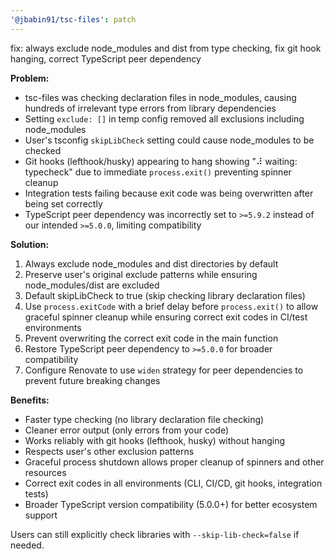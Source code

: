 ```yaml
---
'@jbabin91/tsc-files': patch
---
```


fix: always exclude node_modules and dist from type checking, fix git hook hanging, correct TypeScript peer dependency

**Problem:**

- tsc-files was checking declaration files in node_modules, causing hundreds of irrelevant type errors from library dependencies
- Setting `exclude: []` in temp config removed all exclusions including node_modules
- User's tsconfig `skipLibCheck` setting could cause node_modules to be checked
- Git hooks (lefthook/husky) appearing to hang showing "⠼ waiting: typecheck" due to immediate `process.exit()` preventing spinner cleanup
- Integration tests failing because exit code was being overwritten after being set correctly
- TypeScript peer dependency was incorrectly set to `>=5.9.2` instead of our intended `>=5.0.0`, limiting compatibility

**Solution:**

1. Always exclude node_modules and dist directories by default
2. Preserve user's original exclude patterns while ensuring node_modules/dist are excluded
3. Default skipLibCheck to true (skip checking library declaration files)
4. Use `process.exitCode` with a brief delay before `process.exit()` to allow graceful spinner cleanup while ensuring correct exit codes in CI/test environments
5. Prevent overwriting the correct exit code in the main function
6. Restore TypeScript peer dependency to `>=5.0.0` for broader compatibility
7. Configure Renovate to use `widen` strategy for peer dependencies to prevent future breaking changes

**Benefits:**

- Faster type checking (no library declaration file checking)
- Cleaner error output (only errors from your code)
- Works reliably with git hooks (lefthook, husky) without hanging
- Respects user's other exclusion patterns
- Graceful process shutdown allows proper cleanup of spinners and other resources
- Correct exit codes in all environments (CLI, CI/CD, git hooks, integration tests)
- Broader TypeScript version compatibility (5.0.0+) for better ecosystem support

Users can still explicitly check libraries with `--skip-lib-check=false` if needed.
